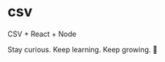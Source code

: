# csv
CSV + React + Node


<!-- INSPIRATIONAL_QUOTE_START -->
Stay curious. Keep learning. Keep growing.
🐶
<!-- INSPIRATIONAL_QUOTE_END -->
